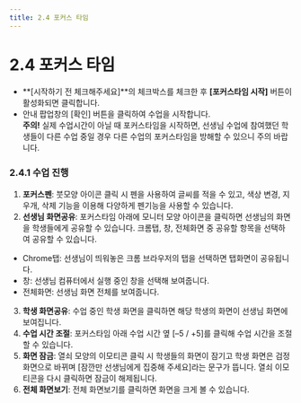 ```yaml
---
title: 2.4 포커스 타임
---
```

# 2.4 포커스 타임

* **\[시작하기 전 체크해주세요]**의 체크박스를 체크한 후 **\[포커스타임 시작]** 버튼이 활성화되면 클릭합니다. 
* 안내 팝업창의 \[확인] 버튼을 클릭하여 수업을 시작합니다.
  \
  **주의!**
  실제 수업시간이 아닐 때 포커스타임을 시작하면, 선생님 수업에 참여했던 학생들이 다른 수업 중일 경우 다른 수업의 포커스타임을 방해할 수 있으니 주의 바랍니다.

### 2.4.1 수업 진행

1. **포커스펜**: 붓모양 아이콘 클릭 시 펜을 사용하여 글씨를 적을 수 있고, 색상 변경, 지우개, 삭제 기능을 이용해 다양하게 펜기능을 사용할 수 있습니다. 
2. **선생님 화면공유**: 포커스타임 아래에 모니터 모양 아이콘을 클릭하면 선생님의 화면을 학생들에게 공유할 수 있습니다. 크롬탭, 창, 전체화면 중 공유할 항목을 선택하여 공유할 수 있습니다. 

* Chrome탭: 선생님이 띄워놓은 크롬 브라우저의 탭을 선택하면 탭화면이 공유됩니다. 
* 창: 선생님 컴퓨터에서 실행 중인 창을 선택해 보여줍니다. 
* 전체화면: 선생님 화면 전체를 보여줍니다. 

3. **학생 화면공유**: 수업 중인 학생 화면을 클릭하면 해당 학생의 화면이 선생님 화면에 보여집니다. 
4. **수업 시간 조절**: 포커스타임 아래 수업 시간 옆 \[–5 / +5]를 클릭해 수업 시간을 조절할 수 있습니다.
5. **화면 잠금**: 열쇠 모양의 이모티콘 클릭 시 학생들의 화면이 잠기고 학생 화면은 검정 화면으로 바뀌며 \[잠깐만 선생님에게 집중해 주세요]라는 문구가 뜹니다. 열쇠 이모티콘을 다시 클릭하면 잠금이 해제됩니다. 
6. **전체 화면보기**: 전체 화면보기를 클릭하면 화면을 크게 볼 수 있습니다.
